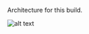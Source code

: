 Architecture for this build.

![alt text](https://github.com/Anthonyhaughton/Coding-Projects/blob/main/IaC/Terraform/Project%201/img.png)